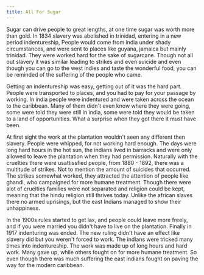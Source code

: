 ```yaml
---
title: All For Sugar 
---
```


Sugar can drive people to great lengths, at one time sugar was worth more than gold. In 1834 slavery was abolished in trinidad, entering in a new period indentureship, People would come from india under shady circumstances, and were sent to places like guyana, jamaica but mainly trinidad. They were worked hard for the sake of sugarcane. Though not all out slavery it was similar leading to strikes and even suicide and even though you can go to the west indies and taste the wonderful food, you can be reminded of the suffering of the people who came. 

Getting an indentureship was easy, getting out of it was the hard part. People were transported to places, and you had to pay for your passage by working. In india people were indentured and were taken across the ocean to the caribbean. Many of them didn't even know where they were going, some were told they were still in india, some were told they would be taken to a land of opportunities. What a surprise when they got there it must have been. 

At first sight the work at the plantation wouldn't seen any different then slavery. People were whipped, for not working hard enough. The days were long hard hours in the hot sun, the indians lived in barracks and were only allowed to leave the plantation when they had permission. Naturally with the cruelties there were usattissfied people, from 1880 - 1892, there was a multitude of strikes. Not to mention the amount of suicides that occurred. The strikes somewhat worked, they attracted the attention of people like ghandi, who campaigned for more humane treatment. Though there were alot of cruelties families were not separated and religion could be kept, meaning that the hindu religion still thrives today. Unlike the african slaves there no armed uprisings, but the east Indians managed to show their unhappiness. 

In the 1900s rules started to get lax, and people could leave more freely, and if you were married you didn't have to live on the plantation. Finally in 1917 indenturing was ended. The new ruling didn't have an effect like slavery did but you weren't forced to work. The indians were tricked many times into indentureship. The work was made up of long hours and hard work. Many gave up, while others fought on for more humane treatment. So even though there was much suffering the east indians fought on paving the way for the modern caribbean. 
